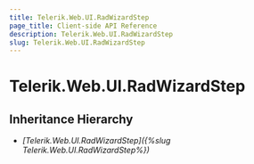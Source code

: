 ```yaml
---
title: Telerik.Web.UI.RadWizardStep
page_title: Client-side API Reference
description: Telerik.Web.UI.RadWizardStep
slug: Telerik.Web.UI.RadWizardStep
---
```


# Telerik.Web.UI.RadWizardStep 

## Inheritance Hierarchy

* *[Telerik.Web.UI.RadWizardStep]({%slug Telerik.Web.UI.RadWizardStep%})*